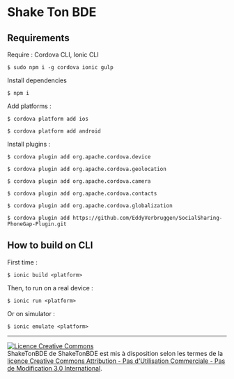 Shake Ton BDE
===

## Requirements

Require : Cordova CLI, Ionic CLI

`$ sudo npm i -g cordova ionic gulp`

Install dependencies

`$ npm i`

Add platforms :

`$ cordova platform add ios`

`$ cordova platform add android`

Install plugins :

`$ cordova plugin add org.apache.cordova.device`

`$ cordova plugin add org.apache.cordova.geolocation`

`$ cordova plugin add org.apache.cordova.camera`

`$ cordova plugin add org.apache.cordova.contacts`

`$ cordova plugin add org.apache.cordova.globalization`

`$ cordova plugin add https://github.com/EddyVerbruggen/SocialSharing-PhoneGap-Plugin.git`

## How to build on CLI

First time :

`$ ionic build <platform>`

Then, to run on a real device :

`$ ionic run <platform>`

Or on simulator :

`$ ionic emulate <platform>`

---

<a rel="license" href="http://creativecommons.org/licenses/by-nc-nd/4.0/"><img alt="Licence Creative Commons" style="border-width:0" src="http://i.creativecommons.org/l/by-nc-nd/4.0/88x31.png" /></a><br /><span xmlns:dct="http://purl.org/dc/terms/" property="dct:title">ShakeTonBDE</span> de <span xmlns:cc="http://creativecommons.org/ns#" property="cc:attributionName">ShakeTonBDE</span> est mis à disposition selon les termes de la <a rel="license" href="http://creativecommons.org/licenses/by-nc-nd/3.0/">licence Creative Commons Attribution - Pas d&#39;Utilisation Commerciale - Pas de Modification 3.0 International</a>.
